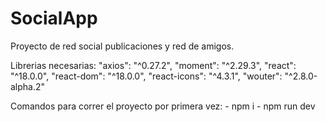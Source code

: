 # SocialApp
Proyecto de red social publicaciones y red de amigos.

Librerias necesarias:
    "axios": "^0.27.2",
    "moment": "^2.29.3",
    "react": "^18.0.0",
    "react-dom": "^18.0.0",
    "react-icons": "^4.3.1",
    "wouter": "^2.8.0-alpha.2"

Comandos para correr el proyecto por primera vez:
    - npm i
    - npm run dev